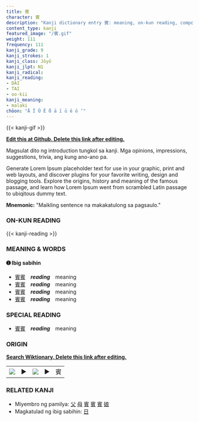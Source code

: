 ```yaml
---
title: 賓
character: 賓
description: "Kanji dictionary entry 賓: meaning, on-kun reading, compounds, origin, related kanji"
content_type: kanji
featured_image: "/賓.gif"
weight: 111
frequency: 111
kanji_grade: 9
kanji_strokes: 1
kanji_class: Jōyō
kanji_jlpt: N1
kanji_radical: 
kanji_reading: 
- DAI
- TAI
- oo-kii
kanji_meaning:
- malaki
chōon: "Ā Ī Ū Ē Ō ā ī ū ē ō ’"
---
```

[//]: # (Don't edit the line below. Kanji animated GIF code is automatically generated.)
{{< kanji-gif >}}

[//]: # (Edit below this line.)

**[Edit this at Github. Delete this link after editing.](https://github.com/tim0g/tim/tree/main/content/kanji/賓/index.md)**

Magsulat dito ng introduction tungkol sa kanji. Mga opinions, impressions, suggestions, trivia, ang kung ano-ano pa.

Generate Lorem Ipsum placeholder text for use in your graphic, print and web layouts, and discover plugins for your favorite writing, design and blogging tools. Explore the origins, history and meaning of the famous passage, and learn how Lorem Ipsum went from scrambled Latin passage to ubiqitous dummy text.
 
**Mnemonic:** "Maikling sentence na makakatulong sa pagsaulo."

### ON-KUN READING

[//]: # (Don't edit the line below. ON-KUN READING code is automatically generated.)
{{< kanji-reading >}}

### MEANING & WORDS

#### ➊ **Ibig sabihin**
  - [賓](../賓)[賓](../賓)　***reading***　meaning
  - [賓](../賓)[賓](../賓)　***reading***　meaning
  - [賓](../賓)[賓](../賓)　***reading***　meaning
  - [賓](../賓)[賓](../賓)　***reading***　meaning

### SPECIAL READING
  - [賓](../賓)[賓](../賓)　***reading***　meaning

### ORIGIN

**[Search Wiktionary. Delete this link after editing.](https://wiktionary.org/wiki/賓)**
<table class="kanji-table"><tr><td>
<img src="60px-賓-bronze.svg.png">
</td><td>▶</td><td>
<img src="60px-賓-oracle.svg.png">
</td><td>▶</td>
<td class="kanji-origin">賓</td>
</tr></table>

### RELATED KANJI
- Miyembro ng pamilya: [父](../父) [母](../母) [賓](../賓) [賓](../賓) [賓](../賓) [娘](../娘)
- Magkatulad ng ibig sabihin: [日](../日)
